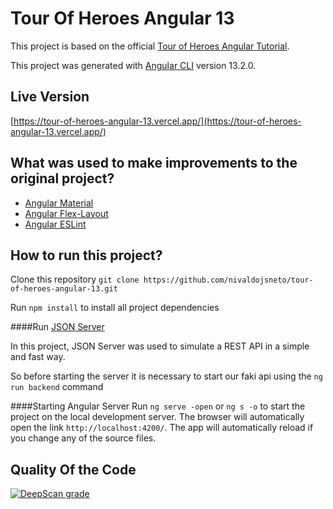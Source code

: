 # Tour Of Heroes Angular 13
This project is based on the official [Tour of Heroes Angular Tutorial](https://angular.io/tutorial).

This project was generated with [Angular CLI](https://github.com/angular/angular-cli) version 13.2.0.

## Live Version
[https://tour-of-heroes-angular-13.vercel.app/](https://tour-of-heroes-angular-13.vercel.app/)

## What was used to make improvements to the original project?
- [Angular Material](https://material.angular.io/)
- [Angular Flex-Layout](https://github.com/angular/flex-layout)
- [Angular ESLint](https://github.com/angular-eslint/angular-eslint)
## How to run this project?
Clone this repository `git clone https://github.com/nivaldojsneto/tour-of-heroes-angular-13.git`

Run `npm install` to install all project dependencies

####Run [JSON Server](https://github.com/typicode/json-server)

In this project, JSON Server was used to simulate a REST API in a simple and fast way.

So before starting the server it is necessary to start our faki api using the `ng run backend` command

####Starting Angular Server
Run `ng serve -open` or `ng s -o` to start the project on the local development server. The browser will automatically open the link `http://localhost:4200/`. The app will automatically reload if you change any of the source files.

## Quality Of the Code

[![DeepScan grade](https://deepscan.io/api/teams/16726/projects/20052/branches/533000/badge/grade.svg)](https://deepscan.io/dashboard#view=project&tid=16726&pid=20052&bid=533000)
